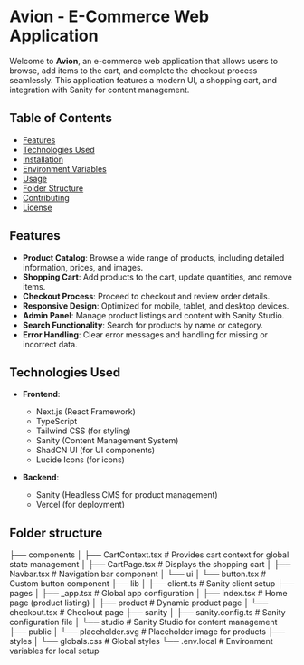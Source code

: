# Avion - E-Commerce Web Application

Welcome to **Avion**, an e-commerce web application that allows users to browse, add items to the cart, and complete the checkout process seamlessly. This application features a modern UI, a shopping cart, and integration with Sanity for content management.

## Table of Contents

- [Features](#features)
- [Technologies Used](#technologies-used)
- [Installation](#installation)
- [Environment Variables](#environment-variables)
- [Usage](#usage)
- [Folder Structure](#folder-structure)
- [Contributing](#contributing)
- [License](#license)

## Features

- **Product Catalog**: Browse a wide range of products, including detailed information, prices, and images.
- **Shopping Cart**: Add products to the cart, update quantities, and remove items.
- **Checkout Process**: Proceed to checkout and review order details.
- **Responsive Design**: Optimized for mobile, tablet, and desktop devices.
- **Admin Panel**: Manage product listings and content with Sanity Studio.
- **Search Functionality**: Search for products by name or category.
- **Error Handling**: Clear error messages and handling for missing or incorrect data.

## Technologies Used

- **Frontend**:
  - Next.js (React Framework)
  - TypeScript
  - Tailwind CSS (for styling)
  - Sanity (Content Management System)
  - ShadCN UI (for UI components)
  - Lucide Icons (for icons)

- **Backend**:
  - Sanity (Headless CMS for product management)
  - Vercel (for deployment)

## Folder structure

├── components
│   ├── CartContext.tsx           # Provides cart context for global state management
│   ├── CartPage.tsx              # Displays the shopping cart
│   ├── Navbar.tsx                # Navigation bar component
│   └── ui
│       └── button.tsx            # Custom button component
├── lib
│   ├── client.ts                 # Sanity client setup
├── pages
│   ├── _app.tsx                  # Global app configuration
│   ├── index.tsx                 # Home page (product listing)
│   ├── product                  # Dynamic product page
│   └── checkout.tsx              # Checkout page
├── sanity
│   ├── sanity.config.ts          # Sanity configuration file
│   └── studio                    # Sanity Studio for content management
├── public
│   └── placeholder.svg           # Placeholder image for products
├── styles
│   └── globals.css               # Global styles
└── .env.local                    # Environment variables for local setup


